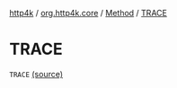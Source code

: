 [http4k](../../index.md) / [org.http4k.core](../index.md) / [Method](index.md) / [TRACE](./-t-r-a-c-e.md)

# TRACE

`TRACE` [(source)](https://github.com/http4k/http4k/blob/master/http4k-core/src/main/kotlin/org/http4k/core/http.kt#L113)